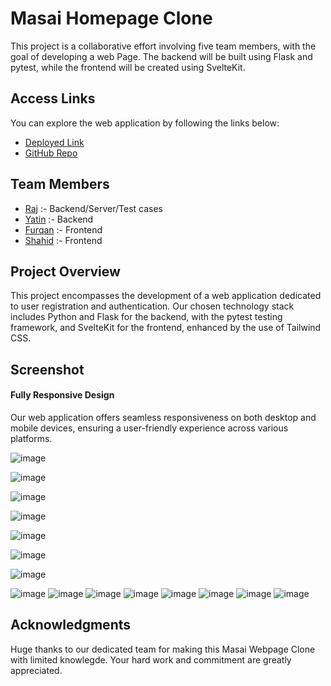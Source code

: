 # Masai Homepage Clone
This project is a collaborative effort involving five team members, with the goal of developing a web Page. The backend will be built using Flask and pytest, while the frontend will be created using SvelteKit.

## Access Links
You can explore the web application by following the links below:
- [Deployed Link](https://masai-homepage-n7vwvmbxb-furqan5921.vercel.app/)
- [GitHub Repo](https://masai-homepage-n7vwvmbxb-furqan5921.vercel.app/)

## Team Members
- [Raj](https://github.com/raj74434) :- Backend/Server/Test cases
- [Yatin](https://github.com/yatinkumar01) :- Backend
- [Furqan](https://github.com/furqan5921) :- Frontend
- [Shahid](https://github.com/Shahid321fw11) :- Frontend

## Project Overview
This project encompasses the development of a web application dedicated to user registration and authentication. Our chosen technology stack includes Python and Flask for the backend, with the pytest testing framework, and SvelteKit for the frontend, enhanced by the use of Tailwind CSS.


## Screenshot

#### Fully Responsive Design
Our web application offers seamless responsiveness on both desktop and mobile devices, ensuring a user-friendly experience across various platforms.

![image](https://raw.githubusercontent.com/Shahid321fw11/homepage-masai/main/assets/Screenshot%20(19).png)

![image](https://raw.githubusercontent.com/Shahid321fw11/homepage-masai/main/assets/Screenshot%20(20).png)

![image](https://raw.githubusercontent.com/Shahid321fw11/homepage-masai/main/assets/Screenshot%20(21).png)

![image](https://raw.githubusercontent.com/Shahid321fw11/homepage-masai/main/assets/Screenshot%20(22).png)

![image](https://raw.githubusercontent.com/Shahid321fw11/homepage-masai/main/assets/Screenshot%20(23).png)

![image](https://raw.githubusercontent.com/Shahid321fw11/homepage-masai/main/assets/Screenshot%20(24).png)

![image](https://raw.githubusercontent.com/Shahid321fw11/homepage-masai/main/assets/Screenshot%20(25).png)

![image](https://raw.githubusercontent.com/Shahid321fw11/homepage-masai/main/assets/Screenshot%20(26).png)
![image](https://raw.githubusercontent.com/Shahid321fw11/homepage-masai/main/assets/Screenshot%20(27).png)
![image](https://raw.githubusercontent.com/Shahid321fw11/homepage-masai/main/assets/Screenshot%20(28).png)
![image](https://raw.githubusercontent.com/Shahid321fw11/homepage-masai/main/assets/Screenshot%20(29).png)
![image](https://raw.githubusercontent.com/Shahid321fw11/homepage-masai/main/assets/Screenshot%20(30).png)
![image](https://raw.githubusercontent.com/Shahid321fw11/homepage-masai/main/assets/Screenshot%20(31).png)
![image](https://raw.githubusercontent.com/Shahid321fw11/homepage-masai/main/assets/Screenshot%20(32).png)
![image](https://raw.githubusercontent.com/Shahid321fw11/homepage-masai/main/assets/Screenshot%20(33).png)

## Acknowledgments
Huge thanks to our dedicated team for making this Masai Webpage Clone with limited knowlegde. Your hard work and commitment are greatly appreciated.
